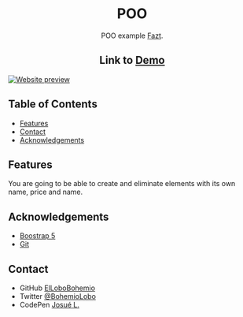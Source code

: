 <!-- Please update value in the {}  -->

<h1 align="center">POO</h1>

<div align="center">
   POO example  <a href="https://www.youtube.com/watch?v=nqre9kKFRpc" target="_blank">Fazt</a>.
</div>

<h2 align="center">Link to <a href="https://codepen.io/bohemiolobo/full/rNyJBPr" target="_blank">Demo</a></h2>

<a href="https://codepen.io/bohemiolobo/full/ExmxBpP" target="_blank"><img src="https://i.postimg.cc/T2VRmg9Q/3.png" alt="Website preview"></a>

<!-- TABLE OF CONTENTS -->

## Table of Contents

- [Features](#features)
- [Contact](#contact)
- [Acknowledgements](#acknowledgements)

## Features

<!-- List the features of your application or follow the template. Don't share the figma file here :) -->

You are going to be able to create and eliminate elements with its own name, price and name.

## Acknowledgements

<!-- This section should list any articles or add-ons/plugins that helps you to complete the project. This is optional but it will help you in the future. For exmpale -->

- [Boostrap 5](https://getbootstrap.com/)
- [Git](https://git-scm.com/)

## Contact

- GitHub [ElLoboBohemio](https://{github.com/ElLoboBohemio})
- Twitter [@BohemioLobo](https://{twitter.com/BohemioLobo})
- CodePen [Josué L.](https://{codepen.io/bohemiolobo})

